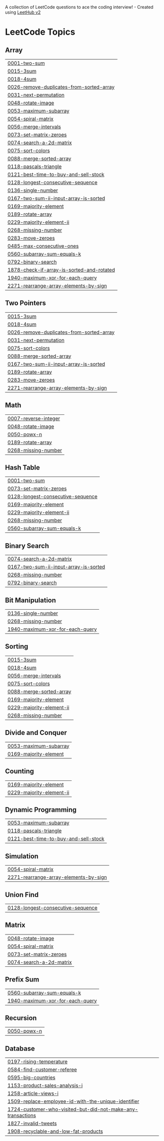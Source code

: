 A collection of LeetCode questions to ace the coding interview! - Created using [LeetHub v2](https://github.com/arunbhardwaj/LeetHub-2.0)
<!---LeetCode Topics Start-->
# LeetCode Topics
## Array
|  |
| ------- |
| [0001-two-sum](https://github.com/karthickraja06/LeetCode-Solutions/tree/master/0001-two-sum) |
| [0015-3sum](https://github.com/karthickraja06/LeetCode-Solutions/tree/master/0015-3sum) |
| [0018-4sum](https://github.com/karthickraja06/LeetCode-Solutions/tree/master/0018-4sum) |
| [0026-remove-duplicates-from-sorted-array](https://github.com/karthickraja06/LeetCode-Solutions/tree/master/0026-remove-duplicates-from-sorted-array) |
| [0031-next-permutation](https://github.com/karthickraja06/LeetCode-Solutions/tree/master/0031-next-permutation) |
| [0048-rotate-image](https://github.com/karthickraja06/LeetCode-Solutions/tree/master/0048-rotate-image) |
| [0053-maximum-subarray](https://github.com/karthickraja06/LeetCode-Solutions/tree/master/0053-maximum-subarray) |
| [0054-spiral-matrix](https://github.com/karthickraja06/LeetCode-Solutions/tree/master/0054-spiral-matrix) |
| [0056-merge-intervals](https://github.com/karthickraja06/LeetCode-Solutions/tree/master/0056-merge-intervals) |
| [0073-set-matrix-zeroes](https://github.com/karthickraja06/LeetCode-Solutions/tree/master/0073-set-matrix-zeroes) |
| [0074-search-a-2d-matrix](https://github.com/karthickraja06/LeetCode-Solutions/tree/master/0074-search-a-2d-matrix) |
| [0075-sort-colors](https://github.com/karthickraja06/LeetCode-Solutions/tree/master/0075-sort-colors) |
| [0088-merge-sorted-array](https://github.com/karthickraja06/LeetCode-Solutions/tree/master/0088-merge-sorted-array) |
| [0118-pascals-triangle](https://github.com/karthickraja06/LeetCode-Solutions/tree/master/0118-pascals-triangle) |
| [0121-best-time-to-buy-and-sell-stock](https://github.com/karthickraja06/LeetCode-Solutions/tree/master/0121-best-time-to-buy-and-sell-stock) |
| [0128-longest-consecutive-sequence](https://github.com/karthickraja06/LeetCode-Solutions/tree/master/0128-longest-consecutive-sequence) |
| [0136-single-number](https://github.com/karthickraja06/LeetCode-Solutions/tree/master/0136-single-number) |
| [0167-two-sum-ii-input-array-is-sorted](https://github.com/karthickraja06/LeetCode-Solutions/tree/master/0167-two-sum-ii-input-array-is-sorted) |
| [0169-majority-element](https://github.com/karthickraja06/LeetCode-Solutions/tree/master/0169-majority-element) |
| [0189-rotate-array](https://github.com/karthickraja06/LeetCode-Solutions/tree/master/0189-rotate-array) |
| [0229-majority-element-ii](https://github.com/karthickraja06/LeetCode-Solutions/tree/master/0229-majority-element-ii) |
| [0268-missing-number](https://github.com/karthickraja06/LeetCode-Solutions/tree/master/0268-missing-number) |
| [0283-move-zeroes](https://github.com/karthickraja06/LeetCode-Solutions/tree/master/0283-move-zeroes) |
| [0485-max-consecutive-ones](https://github.com/karthickraja06/LeetCode-Solutions/tree/master/0485-max-consecutive-ones) |
| [0560-subarray-sum-equals-k](https://github.com/karthickraja06/LeetCode-Solutions/tree/master/0560-subarray-sum-equals-k) |
| [0792-binary-search](https://github.com/karthickraja06/LeetCode-Solutions/tree/master/0792-binary-search) |
| [1878-check-if-array-is-sorted-and-rotated](https://github.com/karthickraja06/LeetCode-Solutions/tree/master/1878-check-if-array-is-sorted-and-rotated) |
| [1940-maximum-xor-for-each-query](https://github.com/karthickraja06/LeetCode-Solutions/tree/master/1940-maximum-xor-for-each-query) |
| [2271-rearrange-array-elements-by-sign](https://github.com/karthickraja06/LeetCode-Solutions/tree/master/2271-rearrange-array-elements-by-sign) |
## Two Pointers
|  |
| ------- |
| [0015-3sum](https://github.com/karthickraja06/LeetCode-Solutions/tree/master/0015-3sum) |
| [0018-4sum](https://github.com/karthickraja06/LeetCode-Solutions/tree/master/0018-4sum) |
| [0026-remove-duplicates-from-sorted-array](https://github.com/karthickraja06/LeetCode-Solutions/tree/master/0026-remove-duplicates-from-sorted-array) |
| [0031-next-permutation](https://github.com/karthickraja06/LeetCode-Solutions/tree/master/0031-next-permutation) |
| [0075-sort-colors](https://github.com/karthickraja06/LeetCode-Solutions/tree/master/0075-sort-colors) |
| [0088-merge-sorted-array](https://github.com/karthickraja06/LeetCode-Solutions/tree/master/0088-merge-sorted-array) |
| [0167-two-sum-ii-input-array-is-sorted](https://github.com/karthickraja06/LeetCode-Solutions/tree/master/0167-two-sum-ii-input-array-is-sorted) |
| [0189-rotate-array](https://github.com/karthickraja06/LeetCode-Solutions/tree/master/0189-rotate-array) |
| [0283-move-zeroes](https://github.com/karthickraja06/LeetCode-Solutions/tree/master/0283-move-zeroes) |
| [2271-rearrange-array-elements-by-sign](https://github.com/karthickraja06/LeetCode-Solutions/tree/master/2271-rearrange-array-elements-by-sign) |
## Math
|  |
| ------- |
| [0007-reverse-integer](https://github.com/karthickraja06/LeetCode-Solutions/tree/master/0007-reverse-integer) |
| [0048-rotate-image](https://github.com/karthickraja06/LeetCode-Solutions/tree/master/0048-rotate-image) |
| [0050-powx-n](https://github.com/karthickraja06/LeetCode-Solutions/tree/master/0050-powx-n) |
| [0189-rotate-array](https://github.com/karthickraja06/LeetCode-Solutions/tree/master/0189-rotate-array) |
| [0268-missing-number](https://github.com/karthickraja06/LeetCode-Solutions/tree/master/0268-missing-number) |
## Hash Table
|  |
| ------- |
| [0001-two-sum](https://github.com/karthickraja06/LeetCode-Solutions/tree/master/0001-two-sum) |
| [0073-set-matrix-zeroes](https://github.com/karthickraja06/LeetCode-Solutions/tree/master/0073-set-matrix-zeroes) |
| [0128-longest-consecutive-sequence](https://github.com/karthickraja06/LeetCode-Solutions/tree/master/0128-longest-consecutive-sequence) |
| [0169-majority-element](https://github.com/karthickraja06/LeetCode-Solutions/tree/master/0169-majority-element) |
| [0229-majority-element-ii](https://github.com/karthickraja06/LeetCode-Solutions/tree/master/0229-majority-element-ii) |
| [0268-missing-number](https://github.com/karthickraja06/LeetCode-Solutions/tree/master/0268-missing-number) |
| [0560-subarray-sum-equals-k](https://github.com/karthickraja06/LeetCode-Solutions/tree/master/0560-subarray-sum-equals-k) |
## Binary Search
|  |
| ------- |
| [0074-search-a-2d-matrix](https://github.com/karthickraja06/LeetCode-Solutions/tree/master/0074-search-a-2d-matrix) |
| [0167-two-sum-ii-input-array-is-sorted](https://github.com/karthickraja06/LeetCode-Solutions/tree/master/0167-two-sum-ii-input-array-is-sorted) |
| [0268-missing-number](https://github.com/karthickraja06/LeetCode-Solutions/tree/master/0268-missing-number) |
| [0792-binary-search](https://github.com/karthickraja06/LeetCode-Solutions/tree/master/0792-binary-search) |
## Bit Manipulation
|  |
| ------- |
| [0136-single-number](https://github.com/karthickraja06/LeetCode-Solutions/tree/master/0136-single-number) |
| [0268-missing-number](https://github.com/karthickraja06/LeetCode-Solutions/tree/master/0268-missing-number) |
| [1940-maximum-xor-for-each-query](https://github.com/karthickraja06/LeetCode-Solutions/tree/master/1940-maximum-xor-for-each-query) |
## Sorting
|  |
| ------- |
| [0015-3sum](https://github.com/karthickraja06/LeetCode-Solutions/tree/master/0015-3sum) |
| [0018-4sum](https://github.com/karthickraja06/LeetCode-Solutions/tree/master/0018-4sum) |
| [0056-merge-intervals](https://github.com/karthickraja06/LeetCode-Solutions/tree/master/0056-merge-intervals) |
| [0075-sort-colors](https://github.com/karthickraja06/LeetCode-Solutions/tree/master/0075-sort-colors) |
| [0088-merge-sorted-array](https://github.com/karthickraja06/LeetCode-Solutions/tree/master/0088-merge-sorted-array) |
| [0169-majority-element](https://github.com/karthickraja06/LeetCode-Solutions/tree/master/0169-majority-element) |
| [0229-majority-element-ii](https://github.com/karthickraja06/LeetCode-Solutions/tree/master/0229-majority-element-ii) |
| [0268-missing-number](https://github.com/karthickraja06/LeetCode-Solutions/tree/master/0268-missing-number) |
## Divide and Conquer
|  |
| ------- |
| [0053-maximum-subarray](https://github.com/karthickraja06/LeetCode-Solutions/tree/master/0053-maximum-subarray) |
| [0169-majority-element](https://github.com/karthickraja06/LeetCode-Solutions/tree/master/0169-majority-element) |
## Counting
|  |
| ------- |
| [0169-majority-element](https://github.com/karthickraja06/LeetCode-Solutions/tree/master/0169-majority-element) |
| [0229-majority-element-ii](https://github.com/karthickraja06/LeetCode-Solutions/tree/master/0229-majority-element-ii) |
## Dynamic Programming
|  |
| ------- |
| [0053-maximum-subarray](https://github.com/karthickraja06/LeetCode-Solutions/tree/master/0053-maximum-subarray) |
| [0118-pascals-triangle](https://github.com/karthickraja06/LeetCode-Solutions/tree/master/0118-pascals-triangle) |
| [0121-best-time-to-buy-and-sell-stock](https://github.com/karthickraja06/LeetCode-Solutions/tree/master/0121-best-time-to-buy-and-sell-stock) |
## Simulation
|  |
| ------- |
| [0054-spiral-matrix](https://github.com/karthickraja06/LeetCode-Solutions/tree/master/0054-spiral-matrix) |
| [2271-rearrange-array-elements-by-sign](https://github.com/karthickraja06/LeetCode-Solutions/tree/master/2271-rearrange-array-elements-by-sign) |
## Union Find
|  |
| ------- |
| [0128-longest-consecutive-sequence](https://github.com/karthickraja06/LeetCode-Solutions/tree/master/0128-longest-consecutive-sequence) |
## Matrix
|  |
| ------- |
| [0048-rotate-image](https://github.com/karthickraja06/LeetCode-Solutions/tree/master/0048-rotate-image) |
| [0054-spiral-matrix](https://github.com/karthickraja06/LeetCode-Solutions/tree/master/0054-spiral-matrix) |
| [0073-set-matrix-zeroes](https://github.com/karthickraja06/LeetCode-Solutions/tree/master/0073-set-matrix-zeroes) |
| [0074-search-a-2d-matrix](https://github.com/karthickraja06/LeetCode-Solutions/tree/master/0074-search-a-2d-matrix) |
## Prefix Sum
|  |
| ------- |
| [0560-subarray-sum-equals-k](https://github.com/karthickraja06/LeetCode-Solutions/tree/master/0560-subarray-sum-equals-k) |
| [1940-maximum-xor-for-each-query](https://github.com/karthickraja06/LeetCode-Solutions/tree/master/1940-maximum-xor-for-each-query) |
## Recursion
|  |
| ------- |
| [0050-powx-n](https://github.com/karthickraja06/LeetCode-Solutions/tree/master/0050-powx-n) |
## Database
|  |
| ------- |
| [0197-rising-temperature](https://github.com/karthickraja06/LeetCode-Solutions/tree/master/0197-rising-temperature) |
| [0584-find-customer-referee](https://github.com/karthickraja06/LeetCode-Solutions/tree/master/0584-find-customer-referee) |
| [0595-big-countries](https://github.com/karthickraja06/LeetCode-Solutions/tree/master/0595-big-countries) |
| [1153-product-sales-analysis-i](https://github.com/karthickraja06/LeetCode-Solutions/tree/master/1153-product-sales-analysis-i) |
| [1258-article-views-i](https://github.com/karthickraja06/LeetCode-Solutions/tree/master/1258-article-views-i) |
| [1509-replace-employee-id-with-the-unique-identifier](https://github.com/karthickraja06/LeetCode-Solutions/tree/master/1509-replace-employee-id-with-the-unique-identifier) |
| [1724-customer-who-visited-but-did-not-make-any-transactions](https://github.com/karthickraja06/LeetCode-Solutions/tree/master/1724-customer-who-visited-but-did-not-make-any-transactions) |
| [1827-invalid-tweets](https://github.com/karthickraja06/LeetCode-Solutions/tree/master/1827-invalid-tweets) |
| [1908-recyclable-and-low-fat-products](https://github.com/karthickraja06/LeetCode-Solutions/tree/master/1908-recyclable-and-low-fat-products) |
<!---LeetCode Topics End-->